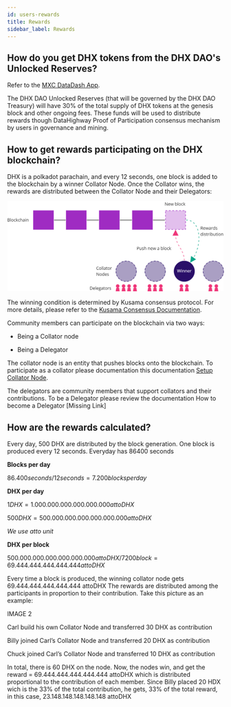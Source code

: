 ```yaml
---
id: users-rewards
title: Rewards
sidebar_label: Rewards
---
```


## How do you get DHX tokens from the DHX DAO's Unlocked Reserves?

Refer to the <a href="https://www.mxc.org/mxcdatadash" target="_blank" className="pretty-link pretty-link-colored">MXC DataDash App</a>.

The DHX DAO Unlocked Reserves (that will be governed by the DHX DAO Treasury) will have 30% of the total supply of DHX tokens at the genesis block and other ongoing fees. These funds will be used to distribute rewards though DataHighway Proof of Participation consensus mechanism by users in governance and mining.

## How to get rewards participating on the DHX blockchain?

DHX is a polkadot parachain, and every 12 seconds, one block is added to the blockchain by a winner Collator Node. Once the Collator wins, the rewards are distributed between the Collator Node and their Delegators:

![Collator-Delegator](../../static/img/tutorial/Collator-Delegator.png)

The winning condition is determined by Kusama consensus protocol. For more details, please 
refer to the <a href=https://guide.kusama.network/docs/learn-consensus/ target="_blank" className="pretty-link pretty-link-colored">Kusama Consensus Documentation</a>.


Community members can participate on the blockchain via two ways:

* Being a Collator node

* Being a Delegator

The collator node is an entity that pushes blocks onto the blockchain. To participate as a collator please documentation this documentation <a href=https://dev.datahighway.com/docs/tutorials/tutorials-nodes-collators-setup/ target="_blank" className="pretty-link pretty-link-colored">Setup Collator Node</a>.

The delegators are community members that support collators and their contributions. To be a Delegator please review the documentation How to become a Delegator [Missing Link]

## How are the rewards calculated?
Every day, 500 DHX are distributed by the block generation. One block is produced every 12 seconds. Everyday has 86400 seconds
 
 
**Blocks per day**

$86.400 seconds / 12 seconds = 7.200 blocks per day$

**DHX per day**

$1DHX = 1.000.000.000.000.000.000 attoDHX$

$500 DHX = 500.000.000.000.000.000.000 attoDHX$

 *We use atto unit* 

**DHX per block**

$500.000.000.000.000.000.000 attoDHX / 7200 block = 69.444.444.444.444.444 attoDHX$

Every time a block is produced, the winning collator node gets 69.444.444.444.444.444 attoDHX
The rewards are distributed among the participants in proportion to their contribution.
Take this picture as an example:

IMAGE 2

Carl build his own Collator Node and transferred 30 DHX as contribution

Billy joined Carl’s Collator Node and transferred 20 DHX as contribution

Chuck joined Carl’s Collator Node and transferred 10 DHX as contribution

In total, there is 60 DHX on the node. Now, the nodes win, and get the reward = 69.444.444.444.444.444 attoDHX which is distributed proportional to the contribution of each member. Since Billy placed 20 HDX wich is the 33% of the total contribution, he gets, 33% of the total reward, in this case, 23.148.148.148.148.148 attoDHX




